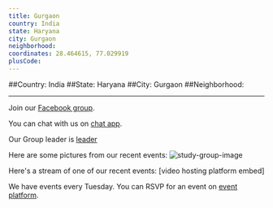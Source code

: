 ```yaml
---
title: Gurgaon
country: India
state: Haryana
city: Gurgaon
neighborhood: 
coordinates: 28.464615, 77.029919
plusCode:
---
```


##Country: India
##State: Haryana
##City: Gurgaon
##Neighborhood: 
*****
Join our [Facebook group](https://www.facebook.com/groups/free.code.camp.gurgaon).

You can chat with us on [chat app]().

Our Group leader is [leader]()

Here are some pictures from our recent events:
![study-group-image]()

Here's a stream of one of our recent events:
[video hosting platform embed]

We have events every Tuesday. You can RSVP for an event on [event platform]().
